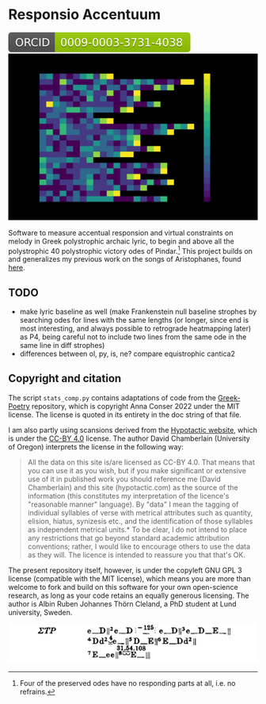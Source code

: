 # Responsio Accentuum 
[![ORCID](media/orcid-badge.svg)](https://orcid.org/0009-0003-3731-4038)
![](media/baseline_prose_py04.gif)

Software to measure accentual responsion and virtual constraints on melody in Greek polystrophic archaic lyric, to begin  and above all the polystrophic 40 polystrophic victory odes of Pindar.[^1] This project builds on and generalizes my previous work on the songs of Aristophanes, found [here](https://github.com/Urdatorn/aristophanis-cantica).

## TODO 

- make lyric baseline as well (make Frankenstein null baseline strophes by searching odes for lines with the same lengths (or longer, since end is most interesting, and always possible to retrograde heatmapping later) as P4, being careful not to include two lines from the same ode in the same line in diff strophes)
- differences between ol, py, is, ne? compare equistrophic cantica2

[^1]: Four of the preserved odes have no responding parts at all, i.e. no refrains.

## Copyright and citation

The script `stats_comp.py` contains adaptations of code from the [Greek-Poetry](https://github.com/aconser/Greek-Poetry) repository, which is copyright Anna Conser 2022 under the MIT license. The license is quoted in its entirety in the doc string of that file.

I am also partly using scansions derived from the [Hypotactic website](https://hypotactic.com/latin/index.html), which is under the [CC-BY 4.0](https://creativecommons.org/licenses/by/4.0/) license. The author David Chamberlain (University of Oregon) interprets the license in the following way:

> All the data on this site is/are licensed as CC-BY 4.0. That means that you can use it as you wish, but if you make significant or extensive use of it in published work you should reference me (David Chamberlain) and this site (hypotactic.com) as the source of the information (this constitutes my interpretation of the licence's "reasonable manner" language). By "data" I mean the tagging of individual syllables of verse with metrical attributes such as quantity, elision, hiatus, synizesis etc., and the identification of those syllables as independent metrical units.* To be clear, I do not intend to place any restrictions that go beyond standard academic attribution conventions; rather, I would like to encourage others to use the data as they will. The licence is intended to reassure you that that's OK.

The present repository itself, however, is under the copyleft GNU GPL 3 license (compatible with the MIT license), which means you are more than welcome to fork and build on this software for your own open-science research, as long as your code retains an equally generous licensing. The author is Albin Ruben Johannes Thörn Cleland, a PhD student at Lund university, Sweden.

![](media/snell-fourth-pythian.png)
